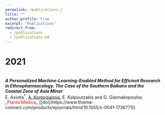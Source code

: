 ```yaml
---
permalink: /publications_/
title: ""
author_profile: true
excerpt: "Publications"
redirect_from: 
  - /publications
  - /publications.md
---
```


2021
======
<br/>
<i><b> A Personalized Machine-Learning-Enabled Method for Efficient Research in Ethnopharmacology. The Case of the Southern Balkans and the Coastal Zone of Asia Minor </b> </i> 
<br/> 
E. Axiotis<sup>*</sup>, <u>A. Kontogiannis</u>, E. Kalpoutzakis and G. Giannakopoulos.
<br/>
_<font color="red">Planta Medica</font>_ [[doi](https://www.thieme-connect.com/products/ejournals/html/10.1055/s-0041-1736771)] <br/>
<br/>
